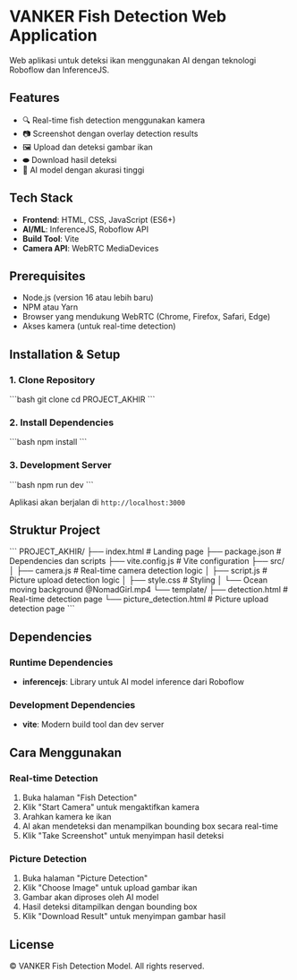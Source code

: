 # VANKER Fish Detection Web Application

Web aplikasi untuk deteksi ikan menggunakan AI dengan teknologi Roboflow dan InferenceJS.

## Features

- 🔍 Real-time fish detection menggunakan kamera
- 📷 Screenshot dengan overlay detection results
- 🖼️ Upload dan deteksi gambar ikan
- ⬬ Download hasil deteksi
- 🎯 AI model dengan akurasi tinggi

## Tech Stack

- **Frontend**: HTML, CSS, JavaScript (ES6+)
- **AI/ML**: InferenceJS, Roboflow API
- **Build Tool**: Vite
- **Camera API**: WebRTC MediaDevices

## Prerequisites

- Node.js (version 16 atau lebih baru)
- NPM atau Yarn
- Browser yang mendukung WebRTC (Chrome, Firefox, Safari, Edge)
- Akses kamera (untuk real-time detection)

## Installation & Setup

### 1. Clone Repository

\`\`\`bash
git clone <repository-url>
cd PROJECT_AKHIR
\`\`\`

### 2. Install Dependencies

\`\`\`bash
npm install
\`\`\`

### 3. Development Server

\`\`\`bash
npm run dev
\`\`\`

Aplikasi akan berjalan di `http://localhost:3000`

## Struktur Project

\`\`\`
PROJECT_AKHIR/
├── index.html # Landing page
├── package.json # Dependencies dan scripts
├── vite.config.js # Vite configuration
├── src/
│ ├── camera.js # Real-time camera detection logic
│ ├── script.js # Picture upload detection logic
│ ├── style.css # Styling
│ └── Ocean moving background @NomadGirl.mp4
└── template/
├── detection.html # Real-time detection page
└── picture_detection.html # Picture upload detection page
\`\`\`

## Dependencies

### Runtime Dependencies

- **inferencejs**: Library untuk AI model inference dari Roboflow

### Development Dependencies

- **vite**: Modern build tool dan dev server

## Cara Menggunakan

### Real-time Detection

1. Buka halaman "Fish Detection"
2. Klik "Start Camera" untuk mengaktifkan kamera
3. Arahkan kamera ke ikan
4. AI akan mendeteksi dan menampilkan bounding box secara real-time
5. Klik "Take Screenshot" untuk menyimpan hasil deteksi

### Picture Detection

1. Buka halaman "Picture Detection"
2. Klik "Choose Image" untuk upload gambar ikan
3. Gambar akan diproses oleh AI model
4. Hasil deteksi ditampilkan dengan bounding box
5. Klik "Download Result" untuk menyimpan gambar hasil

## License

© VANKER Fish Detection Model. All rights reserved.
